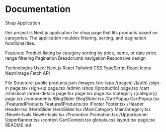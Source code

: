 # Documentation #

Shop Application

this project is Next.js application for shop page that lits products based on categories. The application inculdes filtering, sorting, and pagination functionalities.

Features:
Product listing by category
sorting by price, name, or date
price range filtering
Pagination
Breadcrumb navigation
Responsive design

Technologies Used:
Next.js
React
Tailwind CSS
TypeScript
React Icons
Next/Image
Fetch API


File Structure:
public
    products.json
    /images
/src
    /app
        /(pages)
        /(auth)
            /sign-in
                page.tsx
            /sign-up
                page.tsx
        /admin
        /shop
            /[productId]
                page.tsx
            /cart
                /checkout
                    /order-details
                        page.tsx
                    page.tsx
                page.tsx
            /category
                /[category]
                    page.tsx
        /components
            /BlogSlider
                BlogSlider.tsx
            /CartPopup
                CartPopup.tsx
            /FeaturedProducts
                FeaturedProducts.tsx
            /Footer
                Footer.tsx
            /Header
                Header.tsx
            /HeroSlider
                HeroSlider.tsx
            /MainCategory
                MainCategory.tsx
            /NewArrivals
                NewArrivals.tsx
            /Promotion
                Promotion.tsx
            /Upperbanner
                UpperBanner.tsx
        /context
            CartContext.tsx
        globals.css
        layout.tsx
        page.tsx
README.md